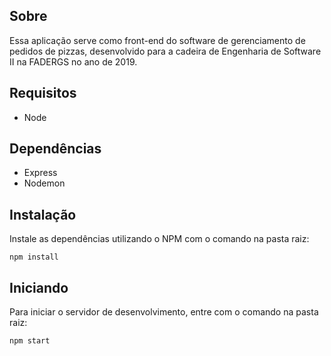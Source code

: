 ## Sobre
Essa aplicação serve como front-end do software de gerenciamento de pedidos de pizzas, desenvolvido para a cadeira de Engenharia de Software II na FADERGS no ano de 2019.

## Requisitos
- Node

## Dependências
- Express
- Nodemon

## Instalação
Instale as dependências utilizando o NPM com o comando na pasta raiz:
```
npm install
```

## Iniciando
Para iniciar o servidor de desenvolvimento, entre com o comando na pasta raiz:
```
npm start
```